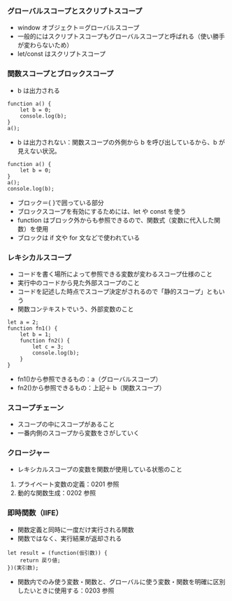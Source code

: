 ### グローバルスコープとスクリプトスコープ

- window オブジェクト＝グローバルスコープ
- 一般的にはスクリプトスコープもグローバルスコープと呼ばれる（使い勝手が変わらないため）
- let/const はスクリプトスコープ

### 関数スコープとブロックスコープ

- b は出力される

```
function a() {
    let b = 0;
    console.log(b);
}
a();
```

- b は出力されない：関数スコープの外側から b を呼び出しているから、b が見えない状況。

```
function a() {
    let b = 0;
}
a();
console.log(b);
```

- ブロック＝{ }で囲っている部分
- ブロックスコープを有効にするためには、let や const を使う
- function はブロック外からも参照できるので、関数式（変数に代入した関数）を使用
- ブロックは if 文や for 文などで使われている

### レキシカルスコープ

- コードを書く場所によって参照できる変数が変わるスコープ仕様のこと
- 実行中のコードから見た外部スコープのこと
- コードを記述した時点でスコープ決定がされるので「静的スコープ」ともいう
- 関数コンテキストでいう、外部変数のこと

```
let a = 2;
function fn1() {
    let b = 1;
    function fn2() {
        let c = 3;
        console.log(b);
    }
}
```

- fn1()から参照できるもの：a（グローバルスコープ）
- fn2()から参照できるもの：上記＋ b（関数スコープ）

### スコープチェーン

- スコープの中にスコープがあること
- 一番内側のスコープから変数をさがしていく

### クロージャー

- レキシカルスコープの変数を関数が使用している状態のこと

1. プライベート変数の定義：0201 参照
2. 動的な関数生成：0202 参照

### 即時関数（IIFE）

- 関数定義と同時に一度だけ実行される関数
- 関数ではなく、実行結果が返却される

```
let result = (function(仮引数)) {
    return 戻り値;
})(実引数);
```

- 関数内でのみ使う変数・関数と、グローバルに使う変数・関数を明確に区別したいときに使用する：0203 参照

